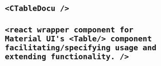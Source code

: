 # `<CTableDocu />`
# `<react wrapper component for Material UI's <Table/> component facilitating/specifying usage and extending functionality. />`
